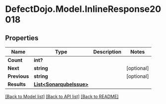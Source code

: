 # DefectDojo.Model.InlineResponse20018
## Properties

Name | Type | Description | Notes
------------ | ------------- | ------------- | -------------
**Count** | **int?** |  | 
**Next** | **string** |  | [optional] 
**Previous** | **string** |  | [optional] 
**Results** | [**List&lt;SonarqubeIssue&gt;**](SonarqubeIssue.md) |  | 

[[Back to Model list]](../README.md#documentation-for-models) [[Back to API list]](../README.md#documentation-for-api-endpoints) [[Back to README]](../README.md)

